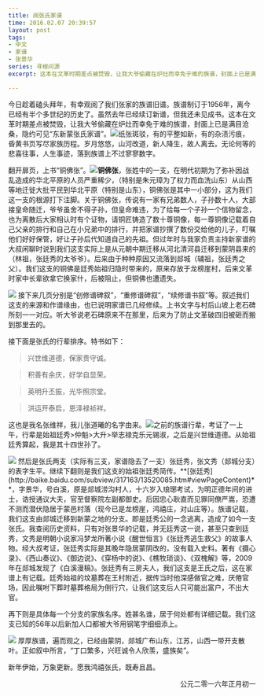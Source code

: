 ```yaml
---
title: 阅张氏家谱
time: 2016.02.07 20:39:57
layout: post
tags:
- 中文
- 家谱
- 张景华
series: 寻根问源
excerpt: 这本在文革时期差点被焚毁，让我大爷偷藏在炉灶而幸免于难的族谱，封面上已是满目沧桑，隐约可见“东新蒙张氏家谱”。纸张斑驳，有的平整如新，有的杂渍污痕，昏黄书页写尽家族历程。岁月悠悠，山河改道，新人降生，故人离去。无论何等的悲喜往事，人生事迹，落到族谱上不过寥寥数字。

---
```


今日趁着磕头拜年，有幸观阅了我们张家的族谱旧谱。族谱制订于1956年，离今已经有半个多世纪的历史了。虽然去年已经续订新谱，但我还未见成书。这本在文革时期差点被焚毁，让我大爷偷藏在炉灶而幸免于难的族谱，封面上已是满目沧桑，隐约可见“东新蒙张氏家谱”。<img class="book-img" src="{{ site.loadingImg }}" data-src="http://blog.zhangweixiang.com/img/post/2016-02-07-review-Genealogy/Notes_1454915493848.jpg" />纸张斑驳，有的平整如新，有的杂渍污痕，昏黄书页写尽家族历程。岁月悠悠，山河改道，新人降生，故人离去。无论何等的悲喜往事，人生事迹，落到族谱上不过寥寥数字。


翻开扉页，上书“铜佛张”。<img class="book-img" src="{{ site.loadingImg }}" data-src="http://blog.zhangweixiang.com/img/post/2016-02-07-review-Genealogy/Notes_1454914697711.jpg" />**铜佛张**，张姓中的一支，在明代初期为了弥补因战乱造成的华北平原的人员严重稀少，（特别是朱元璋为了权力而血洗山东）从山西等地迁徙大批平民到华北平原（特别是山东），铜佛张是其中一小部分，这为我们这一支的根源打下注脚。关于铜佛张，传说有一家有兄弟数人，子孙数十人，大部接皇命随迁，爷爷虽舍不得子孙，但皇命难违，为了给每一个子孙一个信物留念，也为离散后大家相认时有个证物，请铜匠铸造了数十尊铜像，每一尊铜像记载着自己父亲的排行和自己在小兄弟中的排行，并把家谱抄撰了数份交给他的儿子，叮嘱他们好好保管，好让子孙后代知道自己的先祖。但过年时与我家负责主持新家谱的大叔闲聊时说到我们这支实际上是从元朝中期迁移从河北清河县迁移到蒙阴县来的（林祖，张廷秀的太爷爷）。后来由于种种原因又流落到郯城（辅祖，张廷秀之父）。我们这支的铜佛是廷秀始祖归隐时带来的，原来存放于龙榜崖村，后来文革时家中长辈欲拿它换家什，后被阻止，但铜佛也遭遗失。

<img class="book-img" src="{{ site.loadingImg }}" data-src="http://blog.zhangweixiang.com/img/post/2016-02-07-review-Genealogy/Notes_1454915597916.jpg" />
接下来几页分别是“创修谱碑叙”，“重修谱碑叙”，“续修谱书叙”等。叙述我们这支的来源和作谱缘由，也已说明家谱已几经修续。上书文字与村后山坡上老石碑所刻一一对应。听大爷说老石碑原来不在那里，后来为了防止文革破四旧被砸而搬到那里去的。

接下面是张氏的行辈排序。特书如下：
> 兴世维道德，保家贵守诚。

> 积善有余庆，好学自显荣。

> 英明升丕振，光华照宗堂。

> 洪运开泰启，恩泽禄祯祥。


这也是我名张维祥，我儿张道曦的名字由来。<img class="book-img" src="{{ site.loadingImg }}" data-src="http://blog.zhangweixiang.com/img/post/2016-02-07-review-Genealogy/Notes_1454916910357.jpg" />之前的族谱行辈，考证了一上午，行辈是始祖廷秀>仲魁>大升>举志禄克乐元锡淑，之后是兴世维道德。从始祖廷秀算起，我是其十四世孙了。

<img class="book-img" src="{{ site.loadingImg }}" data-src="http://blog.zhangweixiang.com/img/post/2016-02-07-review-Genealogy/Notes_1454915943349.jpg" />
然后是张氏两支（实际有三支，家谱隐去了一支）张廷秀，张文秀（郯城分支）的表字生平。继续下翻则是我们这支的始祖张廷秀简传。**[张廷秀](http://baike.baidu.com/subview/317163/13520085.htm#viewPageContent)**，字景华，号白溪，原是郯城涝沟村人，十六岁入琅琊考试，为明正德年间的进士，诰授通议大夫，官至督察院左副都御史。后因忠心耿直而见罪同僚严嵩，恐遭不测而潜伏隐居于蒙邑村落（现今已是龙榜崖，鸿禧庄，对山庄等）。族谱记载，我们这支由郯城迁移到新蒙之地的分支。即是廷秀公的一念逃离，造成了如今一支张氏。我查阅历史资料，只有对张景华的记载，并无廷秀这一说，甚至只查到廷秀，文秀是明朝小说家冯梦龙所著小说《醒世恒言》《张廷秀逃生救父》的故事人物。经大叔考证，张廷秀实际是其晚年隐居蒙阴改的，没有载入史料。著有《摄心录》、《西山奏议》、《御边说》、《穿杨中的说》、《樵牧琐谈》、《双槐解》等，2009年在郯城发现了《白溪漫稿》。张廷秀有三房夫人，我们这支是王氏之后，这在家谱上有记载。廷秀始祖的坟墓葬在王村附近，据传当时他深感做官之难，厌倦官场，因此嘱咐下葬时墓葬格局为倒行穴，让我们这支后人只可能出富户，不出大官。

再下则是具体每一个分支的家族名序。姓甚名谁，居于何处都有详细记载。我们这支已知的56年以后新加人口都被大爷用钢笔字细细添上。

<img class="book-img" src="{{ site.loadingImg }}" data-src="http://blog.zhangweixiang.com/img/post/2016-02-07-review-Genealogy/Notes_1454919700802.jpg" />
厚厚族谱，遍而观之，已经由蒙阴，郯城广布山东，江苏，山西一带开支散叶。正如叙中所言，“丁口繁多，兴旺诚令人欣羡，盛族矣”。

新年伊始，万象更新。愿我鸿禧张氏，既寿且昌。

<span style="float:right">公元二零一六年正月初一</span>
<br/>


